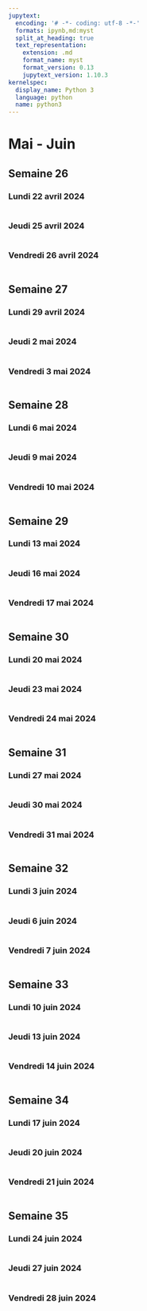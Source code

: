 ```yaml
---
jupytext:
  encoding: '# -*- coding: utf-8 -*-'
  formats: ipynb,md:myst
  split_at_heading: true
  text_representation:
    extension: .md
    format_name: myst
    format_version: 0.13
    jupytext_version: 1.10.3
kernelspec:
  display_name: Python 3
  language: python
  name: python3
---
```

# Mai - Juin

## Semaine 26
### Lundi  22 avril 2024
```{sidebar} Travail à faire

```
### Jeudi  25 avril 2024
```{sidebar} Travail à faire

```
### Vendredi  26 avril 2024
```{sidebar} Travail à faire

```
## Semaine 27
### Lundi  29 avril 2024
```{sidebar} Travail à faire

```
### Jeudi  2 mai 2024
```{sidebar} Travail à faire

```
### Vendredi  3 mai 2024
```{sidebar} Travail à faire

```
## Semaine 28
### Lundi  6 mai 2024
```{sidebar} Travail à faire

```
### Jeudi  9 mai 2024
```{sidebar} Travail à faire

```
### Vendredi  10 mai 2024
```{sidebar} Travail à faire

```
## Semaine 29
### Lundi  13 mai 2024
```{sidebar} Travail à faire

```
### Jeudi  16 mai 2024
```{sidebar} Travail à faire

```
### Vendredi  17 mai 2024
```{sidebar} Travail à faire

```
## Semaine 30
### Lundi  20 mai 2024
```{sidebar} Travail à faire

```
### Jeudi  23 mai 2024
```{sidebar} Travail à faire

```
### Vendredi  24 mai 2024
```{sidebar} Travail à faire

```
## Semaine 31
### Lundi  27 mai 2024
```{sidebar} Travail à faire

```
### Jeudi  30 mai 2024
```{sidebar} Travail à faire

```
### Vendredi  31 mai 2024
```{sidebar} Travail à faire

```
## Semaine 32
### Lundi  3 juin 2024
```{sidebar} Travail à faire

```
### Jeudi  6 juin 2024
```{sidebar} Travail à faire

```
### Vendredi  7 juin 2024
```{sidebar} Travail à faire

```
## Semaine 33
### Lundi  10 juin 2024
```{sidebar} Travail à faire

```
### Jeudi  13 juin 2024
```{sidebar} Travail à faire

```
### Vendredi  14 juin 2024
```{sidebar} Travail à faire

```
## Semaine 34
### Lundi  17 juin 2024
```{sidebar} Travail à faire

```
### Jeudi  20 juin 2024
```{sidebar} Travail à faire

```
### Vendredi  21 juin 2024
```{sidebar} Travail à faire

```
## Semaine 35
### Lundi  24 juin 2024
```{sidebar} Travail à faire

```
### Jeudi  27 juin 2024
```{sidebar} Travail à faire

```
### Vendredi  28 juin 2024
```{sidebar} Travail à faire

```
